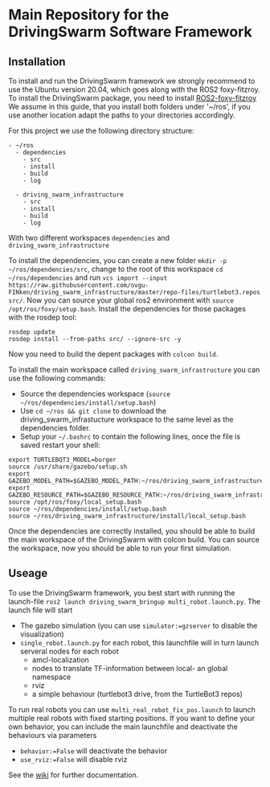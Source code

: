 # Main Repository for the DrivingSwarm Software Framework

## Installation

To install and run the DrivingSwarm framework we strongly recommend to use the Ubuntu version 20.04, which goes along with the ROS2 foxy-fitzroy.
To install the DrivingSwarm package, you need to install [ROS2-foxy-fitzroy](https://docs.ros.org/en/foxy/Installation.html)
We assume in this guide, that you install both folders under '~/ros', if you use another location adapt the paths to your directories accordingly.


For this project we use the following directory structure:
```
- ~/ros
  - dependencies
    - src
    - install
    - build
    - log

  - driving_swarm_infrastructure
    - src
    - install
    - build
    - log
```

With two different workspaces `dependencies` and `driving_swarm_infrastructure`

To install the dependencies, you can create a new folder `mkdir -p ~/ros/dependencies/src`, change to the root of this workspace `cd ~/ros/dependencies` and run  `vcs import --input https://raw.githubusercontent.com/ovgu-FINken/driving_swarm_infrastructure/master/repo-files/turtlebot3.repos src/`.
Now you can source your global ros2 environment with `source /opt/ros/foxy/setup.bash`. Install the dependencies for those packages with the rosdep tool:
```
rosdep update
rosdep install --from-paths src/ --ignore-src -y
```
Now you need to build the depent packages with `colcon build`.

To install the main workspace called `driving_swarm_infrastructure` you can use the following commands:
* Source the dependencies workspace (`source ~/ros/dependencies/install/setup.bash`)
* Use `cd ~/ros && git clone` to download the driving_swarm_infrastucture workspace to the same level as the dependencies folder.
* Setup your `~/.bashrc` to contain the following lines, once the file is saved restart your shell:
```
export TURTLEBOT3_MODEL=burger
source /usr/share/gazebo/setup.sh
export GAZEBO_MODEL_PATH=$GAZEBO_MODEL_PATH:~/ros/driving_swarm_infrastructure/src/driving_swarm_bringup/models/:~/ros/dependencies/install/turtlebot3_gazebo/share/turtlebot3_gazebo/models
export GAZEBO_RESOURCE_PATH=$GAZEBO_RESOURCE_PATH:~/ros/driving_swarm_infrastructure/src/driving_swarm_bringup/worlds/:~/ros/dependencies/install/turtlebot3_gazebo/share/turtlebot3_gazebo/models
source /opt/ros/foxy/local_setup.bash
source ~/ros/dependencies/install/setup.bash
source ~/ros/driving_swarm_infrastructure/install/local_setup.bash
```

Once the dependencies are correctly installed, you should be able to build the main workspace of the DrivingSwarm with colcon build.
You can source the workspace, now you should be able to run your first simulation.


## Useage

To use the DrivingSwarm framework, you best start with running the launch-file `ros2 launch driving_swarm_bringup multi_robot.launch.py`.
The launch file will start
- The gazebo simulation (you can use `simulator:=gzserver` to disable the visualization)
- `single_robot.launch.py` for each robot, this launchfile will in turn launch serveral nodes for each robot
  - amcl-localization
  - nodes to translate TF-information between local- an global namespace
  - rviz
  - a simple behaviour (turtlebot3 drive, from the TurtleBot3 repos)

To run real robots you can use `multi_real_robot_fix_pos.launch` to launch multiple real robots with fixed starting positions.
If you want to define your own behavior, you can include the main launchfile and deactivate the behaviours via parameters
- `behavior:=False` will deactivate the behavior
- `use_rviz:=False` will disable rviz

See the [wiki](https://github.com/ovgu-FINken/driving_swarm_infrastructure/wiki) for further documentation.
